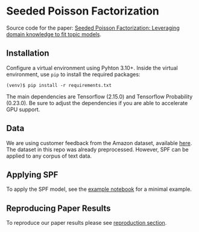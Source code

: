 # Seeded Poisson Factorization

Source code for the paper: [Seeded Poisson Factorization: Leveraging domain knowledge to fit topic models](https://arxiv.org/abs/2503.02741).

## Installation

Configure a virtual environment using Pyhton 3.10+. Inside the virtual environment, use `pip` to install the required packages:

```{bash}
(venv)$ pip install -r requirements.txt
```

The main dependencies are Tensorflow (2.15.0) and Tensorflow Probability (0.23.0). Be sure to adjust the dependencies if you are able to accelerate GPU support.


## Data

We are using customer feedback from the Amazon dataset, available [here](https://www.kaggle.com/datasets/kashnitsky/hierarchical-text-classification). The dataset in this repo was already preprocessed. However, SPF can be applied to any corpus of text data.


## Applying SPF

To apply the SPF model, see the [example notebook](minimal_example.ipynb) for a minimal example.


## Reproducing Paper Results

To reproduce our paper results please see [reproduction section](https://github.com/BPro2410/Seeded-Poisson-Factorization/tree/main/analysis/reproduction).